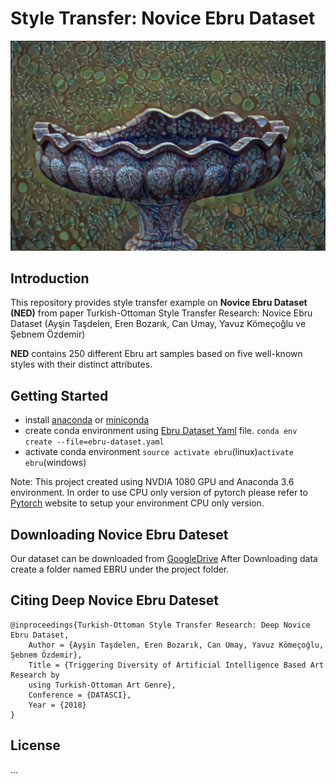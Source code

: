 # Style Transfer: Novice Ebru Dataset


![display](imgs/display.jpg  "display")
## Introduction
This repository provides style transfer example on  **Novice Ebru Dataset (NED)** from paper Turkish-Ottoman Style Transfer Research: Novice Ebru Dataset (Ayşin Taşdelen, Eren Bozarık, Can Umay, Yavuz Kömeçoğlu ve Şebnem Özdemir)

**NED** contains 250 different Ebru art samples based on five well-known styles with their distinct attributes.



## Getting Started

- install [anaconda](https://www.anaconda.com/download/) or [miniconda](https://conda.io/miniconda.html) 
- create conda environment using [Ebru Dataset Yaml](/ebru-dataset.yaml)   file. ```conda env create --file=ebru-dataset.yaml```
- activate conda environment `source activate ebru`(linux)`activate ebru`(windows)

Note: This project created using NVDIA 1080 GPU and Anaconda 3.6 environment. In order to use CPU only version of pytorch please refer to  [Pytorch](https://pytorch.org/)  website to setup your environment CPU only version.

## Downloading Novice Ebru Dateset
Our dataset can be downloaded from [GoogleDrive](#)
After Downloading data create a folder named EBRU under the project folder.

## Citing  Deep Novice Ebru Dateset
```
@inproceedings{Turkish-Ottoman Style Transfer Research: Deep Novice Ebru Dataset,
    Author = {Ayşin Taşdelen, Eren Bozarık, Can Umay, Yavuz Kömeçoğlu, Şebnem Özdemir},
    Title = {Triggering Diversity of Artificial Intelligence Based Art Research by 
    using Turkish-Ottoman Art Genre},
    Conference = {DATASCI},
    Year = {2018}
}
```
## License
...
